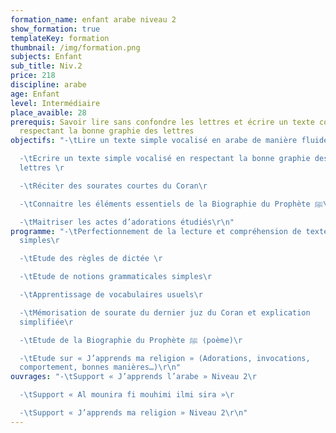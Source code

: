 ```yaml
---
formation_name: enfant arabe niveau 2
show_formation: true
templateKey: formation
thumbnail: /img/formation.png
subjects: Enfant
sub_title: Niv.2
price: 218
discipline: arabe
age: Enfant
level: Intermédiaire
place_avaible: 28
prerequis: Savoir lire sans confondre les lettres et écrire un texte court en
  respectant la bonne graphie des lettres
objectifs: "-\tLire un texte simple vocalisé en arabe de manière fluide\r

  -\tEcrire un texte simple vocalisé en respectant la bonne graphie des
  lettres \r

  -\tRéciter des sourates courtes du Coran\r

  -\tConnaitre les éléments essentiels de la Biographie du Prophète ﷺ\r

  -\tMaitriser les actes d’adorations étudiés\r\n"
programme: "-\tPerfectionnement de la lecture et compréhension de textes
  simples\r

  -\tEtude des règles de dictée \r

  -\tEtude de notions grammaticales simples\r

  -\tApprentissage de vocabulaires usuels\r

  -\tMémorisation de sourate du dernier juz du Coran et explication
  simplifiée\r

  -\tEtude de la Biographie du Prophète ﷺ (poème)\r

  -\tEtude sur « J’apprends ma religion » (Adorations, invocations,
  comportement, bonnes manières…)\r\n"
ouvrages: "-\tSupport « J’apprends l’arabe » Niveau 2\r

  -\tSupport « Al mounira fi mouhimi ilmi sira »\r

  -\tSupport « J’apprends ma religion » Niveau 2\r\n"
---
```

